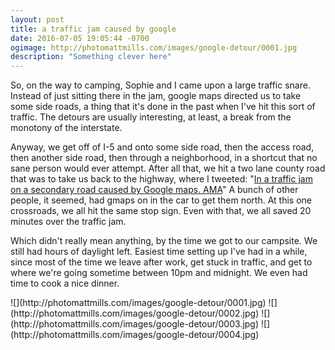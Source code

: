 ```yaml
---
layout: post
title: a traffic jam caused by google
date: 2016-07-05 19:05:44 -0700
ogimage: http://photomattmills.com/images/google-detour/0001.jpg
description: "Something clever here"
---
```


So, on the way to camping, Sophie and I came upon a large traffic snare. Instead of just sitting there in the jam, google maps directed us to take some side roads, a thing that it's done in the past when I've hit this sort of traffic. The detours are usually interesting, at least, a break from the monotony of the interstate.

Anyway, we get off of I-5 and onto some side road, then the access road, then another side road, then through a neighborhood, in a shortcut that no sane person would ever attempt. After all that, we hit a two lane county road that was to take us back to the highway, where I tweeted: "[In a traffic jam on a secondary road caused by Google maps. AMA](https://twitter.com/photomattmills/status/748990923128737792)" A bunch of other people, it seemed, had gmaps on in the car to get them north. At this one crossroads, we all hit the same stop sign. Even with that, we all saved 20 minutes over the traffic jam.

Which didn't really mean anything, by the time we got to our campsite. We still had hours of daylight left. Easiest time setting up I've had in a while, since most of the time we leave after work, get stuck in traffic, and get to where we're going sometime between 10pm and midnight. We even had time to cook a nice dinner.

<span style="display:block;" class="center">
  ![](http://photomattmills.com/images/google-detour/0001.jpg)
![](http://photomattmills.com/images/google-detour/0002.jpg)
![](http://photomattmills.com/images/google-detour/0003.jpg)
![](http://photomattmills.com/images/google-detour/0004.jpg)
</span>
